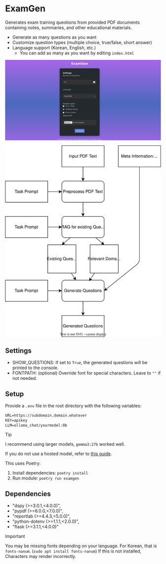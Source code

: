 # ExamGen

Generates exam training questions from provided PDF documents containing notes, summaries, and other educational materials.

- Generate as many questions as you want
- Customize question types (multiple choice, true/false, short answer)
- Language support (Korean, English, etc.)
    - You can add as many as you want by editing `index.html`

![Screenshot](img/screenshot.png)

![Pipeline](img/diagram.svg)


## Settings
- SHOW_QUESTIONS: If set to `True`, the generated questions will be printed to the console.
- FONTPATH: (optional) Override font for special characters. Leave to `""` if not needed.

## Setup
Provide a `.env` file in the root directory with the following variables:
```
URL=https://subdomain.domain.whatever
KEY=apikey
LLM=ollama_chat/yourmodel:8b
```
> [!TIP]
> I recommend using larger models, `gemma3:27b` worked well.

If you do not use a hosted model, refer to [this guide](https://dspy.ai/).

This uses Poetry: 
1. Install dependencies: `poetry install`
2. Run module: `poetry run examgen`

## Dependencies
- "dspy (>=3.0.1,<4.0.0)",
- "pypdf (>=6.0.0,<7.0.0)",
- "reportlab (>=4.4.3,<5.0.0)",
- "python-dotenv (>=1.1.1,<2.0.0)",
- "flask (>=3.1.1,<4.0.0)"

> [!IMPORTANT]
> You may be missing fonts depending on your language.
> For Korean, that is `fonts-nanum`. (`sudo apt install fonts-nanum`)
> If this is not installed, Characters may render incorrectly.